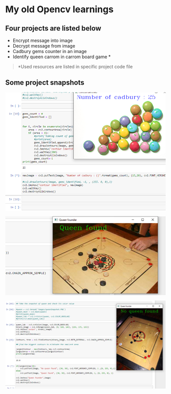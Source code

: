 # My old Opencv learnings 

## Four projects are listed below

- Encrypt message into image
- Decrypt message from image
- Cadbury gems counter in an image
- Identify queen carrom in carrom board game *

> *Used resources are listed in specific project code file 

## Some project snapshots

![Cadbury gems counter](https://github.com/sayanpr8175/my-opencv-learnings-old/blob/f12897a903af3210e502ab9be215605f5b62b52c/snapshots/cadbury_detector.PNG)


![Carrom board queen found](https://github.com/sayanpr8175/my-opencv-learnings-old/blob/ba84f5af6ea295b2780550504c40c099c74f2305/snapshots/queen_found.PNG)


![Carrom board no queen found](https://github.com/sayanpr8175/my-opencv-learnings-old/blob/main/snapshots/noqueenFound.PNG)
